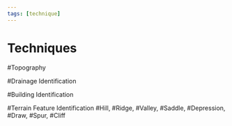 ```yaml
---
tags: [technique] 
---
```


# Techniques

#Topography 

#Drainage Identification

#Building Identification

#Terrain Feature Identification
#Hill, #Ridge, #Valley, #Saddle, #Depression, #Draw, #Spur, #Cliff
